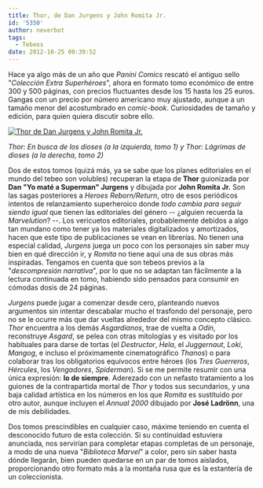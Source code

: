 ```yaml
---
title: Thor, de Dan Jurgens y John Romita Jr.
id: '5350'
author: neverbot
tags:
  - Tebeos
date: 2012-10-25 00:39:52
---
```


Hace ya algo más de un año que _Panini Comics_ rescató el antiguo sello "_Colección Extra Superhéroes_", ahora en formato tomo económico de entre 300 y 500 páginas, con precios fluctuantes desde los 15 hasta los 25 euros. Gangas con un precio por número americano muy ajustado, aunque a un tamaño menor del acostumbrado en _comic-book_. Curiosidades de tamaño y edición, para quien quiera discutir sobre ello.

[![](./thor_dan_jurgens_john_romita_jr.jpg "Thor de Dan Jurgens y John Romita Jr.")](./thor_dan_jurgens_john_romita_jr.jpg)

_Thor: En busca de los dioses (a la izquierda, tomo 1) y Thor: Lágrimas de dioses (a la derecha, tomo 2)_

Dos de estos tomos (quizá más, ya se sabe que los planes editoriales en el mundo del tebeo son volubles) recuperan la etapa de **Thor** guionizada por **Dan "Yo maté a Superman" Jurgens** y dibujada por **John Romita Jr.** Son las sagas posteriores a _Heroes Reborn/Return_, otro de esos periódicos intentos de relanzamiento superheroico donde _todo cambia para seguir siendo igual_ que tienen las editoriales del género -- ¿alguien recuerda la _Marvelution_? --. Los vericuetos editoriales, probablemente debidos a algo tan mundano como tener ya los materiales digitalizados y amortizados, hacen que este tipo de publicaciones se vean en librerías. No tienen una especial calidad, _Jurgens_ juega un poco con los personajes sin saber muy bien en qué dirección ir, y _Romita_ no tiene aquí una de sus obras más inspiradas. Tengamos en cuenta que son tebeos previos a la "_descompresión narrativa_", por lo que no se adaptan tan fácilmente a la lectura continuada en tomo, habiendo sido pensados para consumir en cómodas dosis de 24 páginas.

_Jurgens_ puede jugar a comenzar desde cero, planteando nuevos argumentos sin intentar descabalar mucho el trasfondo del personaje, pero no se le ocurre más que dar vueltas alrededor del mismo concepto clásico. _Thor_ encuentra a los demás _Asgardianos_, trae de vuelta a _Odín_, reconstruye _Asgard_, se pelea con otras mitologías y es visitado por los habituales para darse de tortas (el _Destructor_, _Hela_, el _Juggernaut_, _Loki_, _Mangog_, e incluso el próximamente cinematográfico _Thanos_) o para colaborar tras los obligatorios equívocos entre héroes (los _Tres Guerreros_, _Hércules_, los _Vengadores_, _Spiderman_). Si se me permite resumir con una única expresión: **lo de siempre**. Aderezado con un nefasto tratamiento a los guiones de la contrapartida mortal de _Thor_ y todos sus secundarios, y una baja calidad artística en los números en los que _Romita_ es sustituido por otro autor, aunque incluyen el _Annual 2000_ dibujado por **José Ladrönn**, una de mis debilidades.

Dos tomos prescindibles en cualquier caso, máxime teniendo en cuenta el desconocido futuro de esta colección. Si su continuidad estuviera anunciada, nos servirían para completar etapas completas de un personaje, a modo de una nueva "_Biblioteca Marvel_" a color, pero sin saber hasta dónde llegarán, bien pueden quedarse en un par de tomos aislados, proporcionando otro formato más a la montaña rusa que es la estantería de un coleccionista.